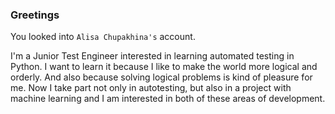 ### Greetings
You looked into `Alisa Chupakhina's` account. 

I'm a Junior Test Engineer interested in learning automated testing in Python.
I want to learn it because I like to make the world more logical and orderly.
And also because solving logical problems is kind of pleasure for me.
Now I take part not only in autotesting, but also in a project with machine learning and I am interested in both of these areas of development.
